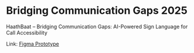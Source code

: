 # Bridging Communication Gaps 2025
HaathBaat – Bridging Communication Gaps: AI-Powered Sign Language for Call Accessibility

Link: [Figma Prototype](https://www.figma.com/design/mqvnOTTMAzGA4F9iVRBASi/HaathBaat-%E2%80%93-AI-Powered-Sign-Language-for-Call-Accessibility?node-id=0-1&t=8TMUgKln7HuTravS-1)
